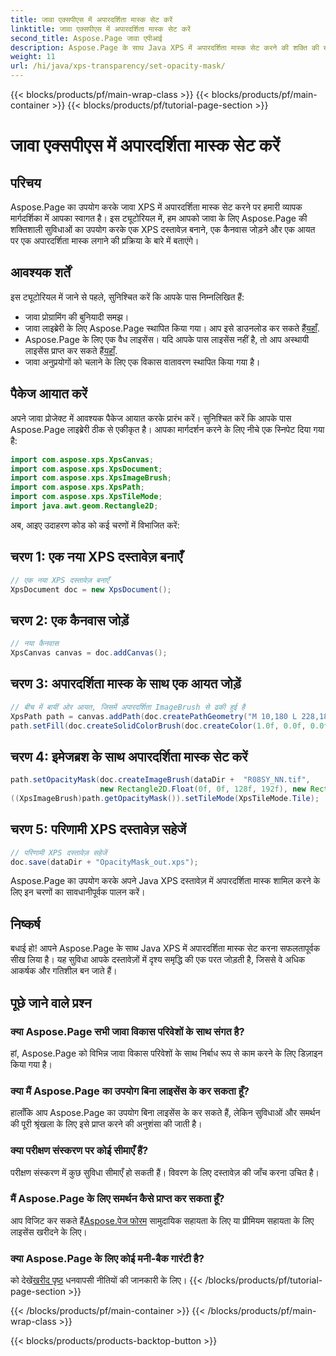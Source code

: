 ```yaml
---
title: जावा एक्सपीएस में अपारदर्शिता मास्क सेट करें
linktitle: जावा एक्सपीएस में अपारदर्शिता मास्क सेट करें
second_title: Aspose.Page जावा एपीआई
description: Aspose.Page के साथ Java XPS में अपारदर्शिता मास्क सेट करने की शक्ति की खोज करें। दृश्यात्मक रूप से उन्नत दस्तावेज़ अनुभव के लिए हमारी चरण-दर-चरण मार्गदर्शिका का पालन करें।
weight: 11
url: /hi/java/xps-transparency/set-opacity-mask/
---
```


{{< blocks/products/pf/main-wrap-class >}}
{{< blocks/products/pf/main-container >}}
{{< blocks/products/pf/tutorial-page-section >}}

# जावा एक्सपीएस में अपारदर्शिता मास्क सेट करें

## परिचय
Aspose.Page का उपयोग करके जावा XPS में अपारदर्शिता मास्क सेट करने पर हमारी व्यापक मार्गदर्शिका में आपका स्वागत है। इस ट्यूटोरियल में, हम आपको जावा के लिए Aspose.Page की शक्तिशाली सुविधाओं का उपयोग करके एक XPS दस्तावेज़ बनाने, एक कैनवास जोड़ने और एक आयत पर एक अपारदर्शिता मास्क लगाने की प्रक्रिया के बारे में बताएंगे।
## आवश्यक शर्तें
इस ट्यूटोरियल में जाने से पहले, सुनिश्चित करें कि आपके पास निम्नलिखित हैं:
- जावा प्रोग्रामिंग की बुनियादी समझ।
-  जावा लाइब्रेरी के लिए Aspose.Page स्थापित किया गया। आप इसे डाउनलोड कर सकते हैं[यहाँ](https://releases.aspose.com/page/java/).
-  Aspose.Page के लिए एक वैध लाइसेंस। यदि आपके पास लाइसेंस नहीं है, तो आप अस्थायी लाइसेंस प्राप्त कर सकते हैं[यहाँ](https://purchase.aspose.com/temporary-license/).
- जावा अनुप्रयोगों को चलाने के लिए एक विकास वातावरण स्थापित किया गया है।
## पैकेज आयात करें
अपने जावा प्रोजेक्ट में आवश्यक पैकेज आयात करके प्रारंभ करें। सुनिश्चित करें कि आपके पास Aspose.Page लाइब्रेरी ठीक से एकीकृत है। आपका मार्गदर्शन करने के लिए नीचे एक स्निपेट दिया गया है:
```java
import com.aspose.xps.XpsCanvas;
import com.aspose.xps.XpsDocument;
import com.aspose.xps.XpsImageBrush;
import com.aspose.xps.XpsPath;
import com.aspose.xps.XpsTileMode;
import java.awt.geom.Rectangle2D;
```
अब, आइए उदाहरण कोड को कई चरणों में विभाजित करें:
## चरण 1: एक नया XPS दस्तावेज़ बनाएँ
```java
// एक नया XPS दस्तावेज़ बनाएँ
XpsDocument doc = new XpsDocument();
```
## चरण 2: एक कैनवास जोड़ें
```java
// नया कैनवास
XpsCanvas canvas = doc.addCanvas();
```
## चरण 3: अपारदर्शिता मास्क के साथ एक आयत जोड़ें
```java
// बीच में बायीं ओर आयत, जिसमें अपारदर्शिता ImageBrush से ढकी हुई है
XpsPath path = canvas.addPath(doc.createPathGeometry("M 10,180 L 228,180 228,285 10,285"));
path.setFill(doc.createSolidColorBrush(doc.createColor(1.0f, 0.0f, 0.0f)));
```
## चरण 4: इमेजब्रश के साथ अपारदर्शिता मास्क सेट करें
```java
path.setOpacityMask(doc.createImageBrush(dataDir +  "R08SY_NN.tif", 
                    new Rectangle2D.Float(0f, 0f, 128f, 192f), new Rectangle2D.Float(0f, 0f, 64f, 96f)));
((XpsImageBrush)path.getOpacityMask()).setTileMode(XpsTileMode.Tile);
```
## चरण 5: परिणामी XPS दस्तावेज़ सहेजें
```java
// परिणामी XPS दस्तावेज़ सहेजें
doc.save(dataDir + "OpacityMask_out.xps"); 
```
Aspose.Page का उपयोग करके अपने Java XPS दस्तावेज़ में अपारदर्शिता मास्क शामिल करने के लिए इन चरणों का सावधानीपूर्वक पालन करें।
## निष्कर्ष
बधाई हो! आपने Aspose.Page के साथ Java XPS में अपारदर्शिता मास्क सेट करना सफलतापूर्वक सीख लिया है। यह सुविधा आपके दस्तावेज़ों में दृश्य समृद्धि की एक परत जोड़ती है, जिससे वे अधिक आकर्षक और गतिशील बन जाते हैं।
## पूछे जाने वाले प्रश्न
### क्या Aspose.Page सभी जावा विकास परिवेशों के साथ संगत है?
हां, Aspose.Page को विभिन्न जावा विकास परिवेशों के साथ निर्बाध रूप से काम करने के लिए डिज़ाइन किया गया है।
### क्या मैं Aspose.Page का उपयोग बिना लाइसेंस के कर सकता हूँ?
हालाँकि आप Aspose.Page का उपयोग बिना लाइसेंस के कर सकते हैं, लेकिन सुविधाओं और समर्थन की पूरी श्रृंखला के लिए इसे प्राप्त करने की अनुशंसा की जाती है।
### क्या परीक्षण संस्करण पर कोई सीमाएँ हैं?
परीक्षण संस्करण में कुछ सुविधा सीमाएँ हो सकती हैं। विवरण के लिए दस्तावेज़ की जाँच करना उचित है।
### मैं Aspose.Page के लिए समर्थन कैसे प्राप्त कर सकता हूँ?
 आप विजिट कर सकते हैं[Aspose.पेज फोरम](https://forum.aspose.com/c/page/39) सामुदायिक सहायता के लिए या प्रीमियम सहायता के लिए लाइसेंस खरीदने के लिए।
### क्या Aspose.Page के लिए कोई मनी-बैक गारंटी है?
 को देखें[खरीद पृष्ठ](https://purchase.aspose.com/buy) धनवापसी नीतियों की जानकारी के लिए।
{{< /blocks/products/pf/tutorial-page-section >}}

{{< /blocks/products/pf/main-container >}}
{{< /blocks/products/pf/main-wrap-class >}}

{{< blocks/products/products-backtop-button >}}
